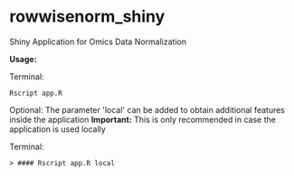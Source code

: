 # rowwisenorm_shiny
Shiny Application for Omics Data Normalization 

**Usage:**

Terminal:
```
Rscript app.R 
```

Optional: The parameter 'local' can be added to obtain additional features inside the application
**Important:** This is only recommended in case the application is used locally

Terminal:
```
> #### Rscript app.R local 
```
